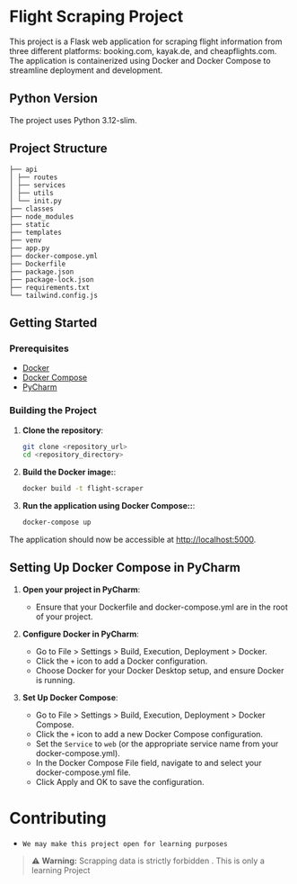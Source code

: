 # Flight Scraping Project

This project is a Flask web application for scraping flight information from three different platforms: booking.com, kayak.de, and cheapflights.com. The application is containerized using Docker and Docker Compose to streamline deployment and development.

## Python Version

The project uses Python 3.12-slim.

## Project Structure


```
├── api
│ ├── routes
│ ├── services
│ ├── utils
│ └── init.py
├── classes
├── node_modules
├── static
├── templates
├── venv
├── app.py
├── docker-compose.yml
├── Dockerfile
├── package.json
├── package-lock.json
├── requirements.txt
└── tailwind.config.js
```


## Getting Started

### Prerequisites

- [Docker](https://docs.docker.com/get-docker/)
- [Docker Compose](https://docs.docker.com/compose/install/)
- [PyCharm](https://www.jetbrains.com/pycharm/)

### Building the Project

1. **Clone the repository**:
   ```bash
   git clone <repository_url>
   cd <repository_directory>
2. **Build the Docker image:**:
   ```bash
   docker build -t flight-scraper
3. **Run the application using Docker Compose::**:
   ```bash
   docker-compose up
The application should now be accessible at [http://localhost:5000](http://localhost:5000).

## Setting Up Docker Compose in PyCharm
1. **Open your project in PyCharm**:
   * Ensure that your Dockerfile and docker-compose.yml are in the root of your project.

2. **Configure Docker in PyCharm**:
   * Go to File > Settings > Build, Execution, Deployment > Docker.
   * Click the `+` icon to add a Docker configuration.
   * Choose Docker for your Docker Desktop setup, and ensure Docker is running.

3. **Set Up Docker Compose**:
   * Go to File > Settings > Build, Execution, Deployment > Docker Compose.
   * Click the `+` icon to add a new Docker Compose configuration.
   * Set the `Service` to `web` (or the appropriate service name from your docker-compose.yml).
   * In the Docker Compose File field, navigate to and select your docker-compose.yml file.
   * Click Apply and OK to save the configuration.

# Contributing
  * `We may make this project open for learning purposes`

> ⚠️ **Warning:** Scrapping data is strictly forbidden . This is only a learning Project

